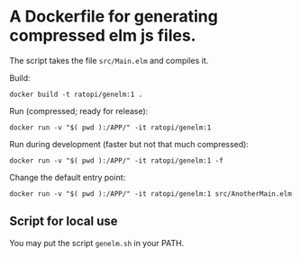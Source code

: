 # A Dockerfile for generating compressed elm js files.

The script takes the file `src/Main.elm` and compiles it.

Build:

	docker build -t ratopi/genelm:1 .


Run (compressed; ready for release):

	docker run -v "$( pwd ):/APP/" -it ratopi/genelm:1


Run during development (faster but not that much compressed):

	docker run -v "$( pwd ):/APP/" -it ratopi/genelm:1 -f

Change the default entry point:

	docker run -v "$( pwd ):/APP/" -it ratopi/genelm:1 src/AnotherMain.elm


## Script for local use

You may put the script `genelm.sh` in your PATH.

